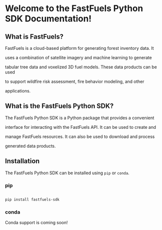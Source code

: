 # Welcome to the FastFuels Python SDK Documentation!


## What is FastFuels?


FastFuels is a cloud-based platform for generating forest inventory data. It

uses a combination of satellite imagery and machine learning to generate

tabular tree data and voxelized 3D fuel models. These data products can be used

to support wildfire risk assessment, fire behavior modeling, and other

applications.


## What is the FastFuels Python SDK?


The FastFuels Python SDK is a Python package that provides a convenient

interface for interacting with the FastFuels API. It can be used to create and

manage FastFuels resources. It can also be used to download and process

generated data products.


## Installation


The FastFuels Python SDK can be installed using `pip` or `conda`.


### pip


```bash

pip install fastfuels-sdk

```


### conda


Conda support is coming soon!
